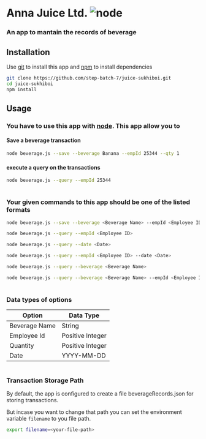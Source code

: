 # Anna Juice Ltd. ![node](https://img.shields.io/node/v/v)
### An app to mantain the records of beverage 

## Installation
Use [git](https://git-scm.com/) to install this app and [npm](https://www.npmjs.com/) to install dependencies

```bash
git clone https://github.com/step-batch-7/juice-sukhiboi.git
cd juice-sukhiboi
npm install
```

## Usage
### You have to use this app with [node](https://nodejs.org/en). This app allow you to

#### Save a beverage transaction
```bash
node beverage.js --save --beverage Banana --empId 25344 --qty 1
```

#### execute a query on the transactions
```bash
node beverage.js --query --empId 25344
```

#

### Your given commands to this app should be one of the listed formats

 ```bash 
node beverage.js --save --beverage <Beverage Name> --empId <Employee ID> --qty <Quantity>
```
 ```bash
node beverage.js --query --empId <Employee ID>
```
 ```bash
node beverage.js --query --date <Date>
```
 ```bash
node beverage.js --query --empId <Employee ID> --date <Date>
```
 ```bash
node beverage.js --query --beverage <Beverage Name>
```
 ```bash
node beverage.js --query --beverage <Beverage Name> --empId <Employee ID> --date <Date>
``` 

#

### Data types of options

Option        | Data Type
--------------|-----------------
Beverage Name | String
Employee Id   | Positive Integer
Quantity      | Positive Integer
Date          | YYYY-MM-DD

#

### Transaction Storage Path
By default, the app is configured to create a file beverageRecords.json for storing transactions. 

But incase you want to change that path you can set the environment variable ```filename``` to you file path. 

```bash
export filename=<your-file-path>
```
